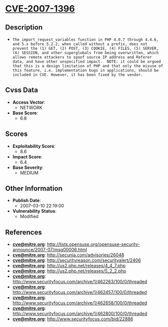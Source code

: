 
# [CVE-2007-1396](https://cve.mitre.org/cgi-bin/cvename.cgi?name=CVE-2007-1396)

## Description

- `The import_request_variables function in PHP 4.0.7 through 4.4.6, and 5.x before 5.2.2, when called without a prefix, does not prevent the (1) GET, (2) POST, (3) COOKIE, (4) FILES, (5) SERVER, (6) SESSION, and other superglobals from being overwritten, which allows remote attackers to spoof source IP address and Referer data, and have other unspecified impact.  NOTE: it could be argued that this is a design limitation of PHP and that only the misuse of this feature, i.e. implementation bugs in applications, should be included in CVE. However, it has been fixed by the vendor.`

## Cvss Data

- **Access Vector**:
  - NETWORK
- **Base Score**:
  - 6.8

## Scores

- **Exploitability Score**:
  - 8.6
- **Impact Score**:
  - 6.4
- **Base Severity**:
  - MEDIUM

## Other Information

- **Publish Date**:
  - 2007-03-10 22:19:00
- **Vulnerability Status**:
  - Modified

## References

- **cve@mitre.org**: http://lists.opensuse.org/opensuse-security-announce/2007-07/msg00006.html
- **cve@mitre.org**: http://secunia.com/advisories/26048
- **cve@mitre.org**: http://securityreason.com/securityalert/2406
- **cve@mitre.org**: http://us2.php.net/releases/4_4_7.php
- **cve@mitre.org**: http://us2.php.net/releases/5_2_2.php
- **cve@mitre.org**: http://www.securityfocus.com/archive/1/462263/100/0/threaded
- **cve@mitre.org**: http://www.securityfocus.com/archive/1/462457/100/0/threaded
- **cve@mitre.org**: http://www.securityfocus.com/archive/1/462658/100/0/threaded
- **cve@mitre.org**: http://www.securityfocus.com/archive/1/462800/100/0/threaded
- **cve@mitre.org**: http://www.securityfocus.com/bid/22886
